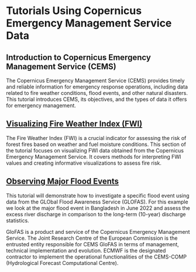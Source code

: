 # Tutorials Using Copernicus Emergency Management Service Data

## Introduction to Copernicus Emergency Management Service (CEMS)

The Copernicus Emergency Management Service (CEMS) provides timely and reliable information for emergency response operations, including data related to fire weather conditions, flood events, and other natural disasters. This tutorial introduces CEMS, its objectives, and the types of data it offers for emergency management.

## [Visualizing Fire Weather Index (FWI)](../notebooks/visualising-fwi-for-esotc/visualising-fwi-for-esotc.ipynb)

The Fire Weather Index (FWI) is a crucial indicator for assessing the risk of forest fires based on weather and fuel moisture conditions. This section of the tutorial focuses on visualizing FWI data obtained from the Copernicus Emergency Management Service. It covers methods for interpreting FWI values and creating informative visualizations to assess fire risk.

## [Observing Major Flood Events](../notebooks/glofas-bangladesh-floods/glofas-bangladesh-floods.ipynb)

This tutorial will demonstrate how to investigate a specific flood event using data from the GLObal Flood
Awareness Service (GLOFAS). For this example we look at the major flood event in Bangladesh in June 2022
and assess the excess river discharge in comparison to the long-term (10-year) discharge statistics.

GloFAS is a product and service of the Copernicus Emergency Management Service. The Joint Research Centre of the European Commission is the entrusted entity responsible for CEMS GloFAS in terms of management, technical implementation and evolution. ECMWF is the designated contractor to implement the operational functionalities of the CEMS-COMP (Hydrological Forecast Computational Centre).
